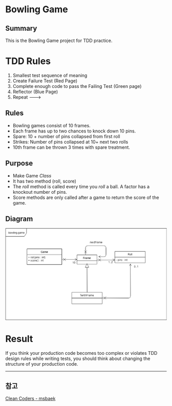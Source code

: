 # Bowling Game

## Summary

This is the Bowling Game project for TDD practice.

# TDD Rules
1. Smallest test sequence of meaning
1. Create Failure Test (Red Page)
1. Complete enough code to pass the Failing Test (Green page) 
1. Reflector (Blue Page)
1. Repeat --->

## Rules
- Bowling games consist of 10 frames.
- Each frame has up to two chances to knock down 10 pins.
- Spare: 10 + number of pins collapsed from first roll
- Strikes: Number of pins collapsed at 10+ next two rolls
- 10th frame can be thrown 3 times with spare treatment.

## Purpose
- Make Game *Class*
- It has two method (roll, score)
- The *roll* method is called every time you *roll* a ball. A factor has a knockout number of pins.
- Score methods are only called after a game to return the score of the game.

## Diagram
![diagram](assets/diagram.png)

# Result
If you think your production code becomes too complex or violates TDD design rules while writing tests, you should think about changing the structure of your production code.

---

## 참고
[ Clean Coders - msbaek ](https://www.youtube.com/user/codetemplate/videos)


